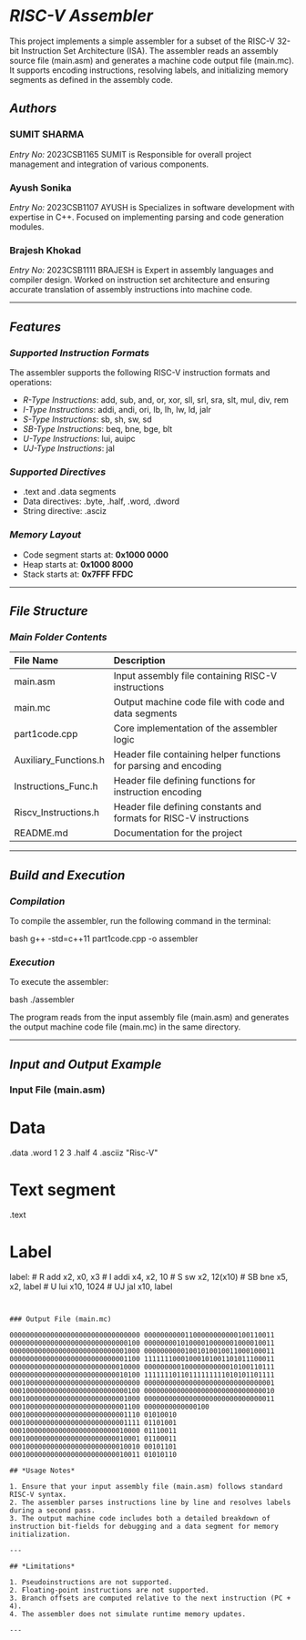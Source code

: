 # *RISC-V Assembler*

This project implements a simple assembler for a subset of the RISC-V 32-bit Instruction Set Architecture (ISA). The assembler reads an assembly source file (main.asm) and generates a machine code output file (main.mc). It supports encoding instructions, resolving labels, and initializing memory segments as defined in the assembly code.


## *Authors*

### SUMIT SHARMA

*Entry No:* 2023CSB1165
 SUMIT is Responsible for overall project management and integration of various components.

### Ayush Sonika

*Entry No:* 2023CSB1107
AYUSH is Specializes in software development with expertise in C++. Focused on implementing parsing and code generation modules.

### Brajesh Khokad

*Entry No:* 2023CSB1111
BRAJESH is Expert in assembly languages and compiler design. Worked on instruction set architecture and ensuring accurate translation of assembly instructions into machine code.


---

## *Features*

### *Supported Instruction Formats*

The assembler supports the following RISC-V instruction formats and operations:

- *R-Type Instructions*: add, sub, and, or, xor, sll, srl, sra, slt, mul, div, rem
- *I-Type Instructions*: addi, andi, ori, lb, lh, lw, ld, jalr
- *S-Type Instructions*: sb, sh, sw, sd
- *SB-Type Instructions*: beq, bne, bge, blt
- *U-Type Instructions*: lui, auipc
- *UJ-Type Instructions*: jal


### *Supported Directives*

- .text and .data segments
- Data directives: .byte, .half, .word, .dword
- String directive: .asciz


### *Memory Layout*

- Code segment starts at: **0x1000 0000**
- Heap starts at: **0x1000 8000**
- Stack starts at: **0x7FFF FFDC**

---

## *File Structure*

### *Main Folder Contents*

| File Name | Description |
| :-- | :-- |
| main.asm | Input assembly file containing RISC-V instructions |
| main.mc | Output machine code file with code and data segments |
| part1code.cpp | Core implementation of the assembler logic |
| Auxiliary_Functions.h | Header file containing helper functions for parsing and encoding |
| Instructions_Func.h | Header file defining functions for instruction encoding |
| Riscv_Instructions.h | Header file defining constants and formats for RISC-V instructions |
| README.md | Documentation for the project |

---

## *Build and Execution*

### *Compilation*

To compile the assembler, run the following command in the terminal:

bash
g++ -std=c++11 part1code.cpp -o assembler



### *Execution*

To execute the assembler:

bash
./assembler


The program reads from the input assembly file (main.asm) and generates the output machine code file (main.mc) in the same directory.

---

## *Input and Output Example*

### Input File (main.asm)
# Data
.data
       .word 1 2 3
       .half 4
       .asciiz "Risc-V"

# Text segment
.text 
# Label
label:
       # R
       add x2, x0, x3
       # I
       addi x4, x2, 10
       # S
       sw x2, 12(x10)
       # SB
       bne x5, x2, label
       # U
       lui x10, 1024
       # UJ
       jal x10, label
```


### Output File (main.mc)

00000000000000000000000000000000 00000000001100000000000100110011
00000000000000000000000000000100 00000000101000010000001000010011
00000000000000000000000000001000 00000000001001010010011000100011
00000000000000000000000000001100 11111110001000101001101011100011
00000000000000000000000000010000 00000000010000000000010100110111
00000000000000000000000000010100 11111110110111111111010101101111
00010000000000000000000000000000 00000000000000000000000000000001
00010000000000000000000000000100 00000000000000000000000000000010
00010000000000000000000000001000 00000000000000000000000000000011
00010000000000000000000000001100 0000000000000100
00010000000000000000000000001110 01010010
00010000000000000000000000001111 01101001
00010000000000000000000000010000 01110011
00010000000000000000000000010001 01100011
00010000000000000000000000010010 00101101
00010000000000000000000000010011 01010110

## *Usage Notes*

1. Ensure that your input assembly file (main.asm) follows standard RISC-V syntax.
2. The assembler parses instructions line by line and resolves labels during a second pass.
3. The output machine code includes both a detailed breakdown of instruction bit-fields for debugging and a data segment for memory initialization.

---

## *Limitations*

1. Pseudoinstructions are not supported.
2. Floating-point instructions are not supported.
3. Branch offsets are computed relative to the next instruction (PC + 4).
4. The assembler does not simulate runtime memory updates.

---